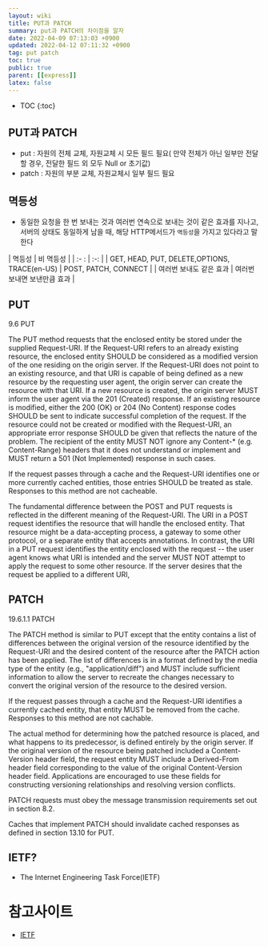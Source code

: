 ```yaml
---
layout: wiki
title: PUT과 PATCH
summary: put과 PATCH의 차이점을 알자
date: 2022-04-09 07:13:03 +0900
updated: 2022-04-12 07:11:32 +0900
tag: put patch 
toc: true
public: true
parent: [[express]]
latex: false
---
```


- TOC
  {:toc}



## PUT과 PATCH
- put : 자원의 전체 교체, 자원교체 시 모든 필드 필요( 만약 전체가 아닌 일부만 전달할 경우, 전달한 필드 외 모두 Null or 초기값)
- patch : 자원의 부분 교체, 자원교체시 일부 필드 필요

## 멱등성
- 동일한 요청을 한 번 보내는 것과 여러번 연속으로 보내는 것이 같은 효과를 지나고, 서버의 상태도 동일하게 남을 때, 해당 HTTP메서드가 `멱등성`을 가지고 있다라고 말한다


| 멱등성                                       | 비 멱등성                   |
| :- :                                         | :-:                         |
| GET, HEAD, PUT, DELETE,OPTIONS, TRACE(en-US) | POST, PATCH, CONNECT        |
| 여러번 보내도 같은 효과                      | 여러번 보내면 보낸만큼 효과 |


> 

## PUT
9.6 PUT

   The PUT method requests that the enclosed entity be stored under the
   supplied Request-URI. If the Request-URI refers to an already
   existing resource, the enclosed entity SHOULD be considered as a
   modified version of the one residing on the origin server. If the
   Request-URI does not point to an existing resource, and that URI is
   capable of being defined as a new resource by the requesting user
   agent, the origin server can create the resource with that URI. If a
   new resource is created, the origin server MUST inform the user agent
   via the 201 (Created) response. If an existing resource is modified,
   either the 200 (OK) or 204 (No Content) response codes SHOULD be sent
   to indicate successful completion of the request. If the resource
   could not be created or modified with the Request-URI, an appropriate
   error response SHOULD be given that reflects the nature of the
   problem. The recipient of the entity MUST NOT ignore any Content-*
   (e.g. Content-Range) headers that it does not understand or implement
   and MUST return a 501 (Not Implemented) response in such cases.

   If the request passes through a cache and the Request-URI identifies
   one or more currently cached entities, those entries SHOULD be
   treated as stale. Responses to this method are not cacheable.

   The fundamental difference between the POST and PUT requests is
   reflected in the different meaning of the Request-URI. The URI in a
   POST request identifies the resource that will handle the enclosed
   entity. That resource might be a data-accepting process, a gateway to
   some other protocol, or a separate entity that accepts annotations.
   In contrast, the URI in a PUT request identifies the entity enclosed
   with the request -- the user agent knows what URI is intended and the
   server MUST NOT attempt to apply the request to some other resource.
   If the server desires that the request be applied to a different URI,
   
   
   
## PATCH 
19.6.1.1 PATCH

   The PATCH method is similar to PUT except that the entity contains a
   list of differences between the original version of the resource
   identified by the Request-URI and the desired content of the resource
   after the PATCH action has been applied. The list of differences is
   in a format defined by the media type of the entity (e.g.,
   "application/diff") and MUST include sufficient information to allow
   the server to recreate the changes necessary to convert the original
   version of the resource to the desired version.

   If the request passes through a cache and the Request-URI identifies
   a currently cached entity, that entity MUST be removed from the
   cache.  Responses to this method are not cachable.

   The actual method for determining how the patched resource is placed,
   and what happens to its predecessor, is defined entirely by the
   origin server. If the original version of the resource being patched
   included a Content-Version header field, the request entity MUST
   include a Derived-From header field corresponding to the value of the
   original Content-Version header field. Applications are encouraged to
   use these fields for constructing versioning relationships and
   resolving version conflicts.

   PATCH requests must obey the message transmission requirements set
   out in section 8.2.

   Caches that implement PATCH should invalidate cached responses as
   defined in section 13.10 for PUT.


## IETF?
* The Internet Engineering Task Force(IETF)


# 참고사이트
* [IETF](https://datatracker.ietf.org/doc/html/rfc2616#section-9.6)

